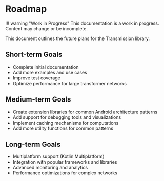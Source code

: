 # Roadmap

!!! warning "Work in Progress"
    This documentation is a work in progress. Content may change or be incomplete.

This document outlines the future plans for the Transmission library.

## Short-term Goals

- Complete initial documentation
- Add more examples and use cases
- Improve test coverage
- Optimize performance for large transformer networks

## Medium-term Goals

- Create extension libraries for common Android architecture patterns
- Add support for debugging tools and visualizations
- Implement caching mechanisms for computations
- Add more utility functions for common patterns

## Long-term Goals

- Multiplatform support (Kotlin Multiplatform)
- Integration with popular frameworks and libraries
- Advanced monitoring and analytics
- Performance optimizations for complex networks